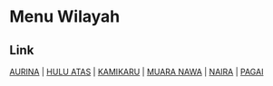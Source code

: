 # Menu Wilayah

## Link

[AURINA](https://github.com/gigit-pemilu/pemilu-2024-91-papua/tree/main/pilpres/hitung-suara/sub/91-papua/sub/03-jayapura/sub/16-airu/sub/2003-aurina)
 | 
[HULU ATAS](https://github.com/gigit-pemilu/pemilu-2024-91-papua/tree/main/pilpres/hitung-suara/sub/91-papua/sub/03-jayapura/sub/16-airu/sub/2001-hulu-atas)
 | 
[KAMIKARU](https://github.com/gigit-pemilu/pemilu-2024-91-papua/tree/main/pilpres/hitung-suara/sub/91-papua/sub/03-jayapura/sub/16-airu/sub/2005-kamikaru)
 | 
[MUARA NAWA](https://github.com/gigit-pemilu/pemilu-2024-91-papua/tree/main/pilpres/hitung-suara/sub/91-papua/sub/03-jayapura/sub/16-airu/sub/2004-muara-nawa)
 | 
[NAIRA](https://github.com/gigit-pemilu/pemilu-2024-91-papua/tree/main/pilpres/hitung-suara/sub/91-papua/sub/03-jayapura/sub/16-airu/sub/2006-naira)
 | 
[PAGAI](https://github.com/gigit-pemilu/pemilu-2024-91-papua/tree/main/pilpres/hitung-suara/sub/91-papua/sub/03-jayapura/sub/16-airu/sub/2002-pagai)

